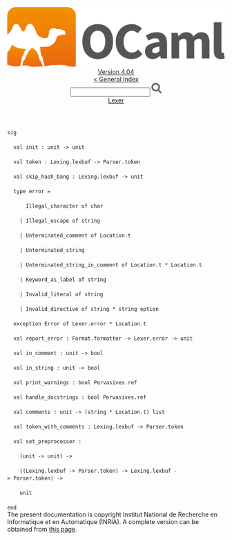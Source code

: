 <!-- ((! set title API !)) ((! set documentation !)) ((! set api !)) ((! set nobreadcrumb !)) -->
<div class="api"><header><nav class="toc brand"><a class="brand" href="https://ocaml.org/"><img src="colour-logo-gray.svg" class="svg" alt="OCaml"></a></nav><nav class="toc"><div class="toc_version"><a href="/docs" id="version-select">Version 4.04</a></div><a href="index.html">&lt; General Index</a><div class="api_search"><input type="text" name="apisearch" id="api_search" oninput="mySearch(false);" onkeypress="this.oninput();" onclick="this.oninput();" onpaste="this.oninput();">
<img src="search_icon.svg" alt="Search" class="svg" onclick="mySearch(false)"></div>
<div id="search_results"></div><div class="toc_title"><a href="Lexer.html">Lexer</a></div><ul></ul></nav></header>
<code class="code"><span class="keyword">sig</span><br>
&nbsp;&nbsp;<span class="keyword">val</span>&nbsp;init&nbsp;:&nbsp;unit&nbsp;<span class="keywordsign">-&gt;</span>&nbsp;unit<br>
&nbsp;&nbsp;<span class="keyword">val</span>&nbsp;token&nbsp;:&nbsp;<span class="constructor">Lexing</span>.lexbuf&nbsp;<span class="keywordsign">-&gt;</span>&nbsp;<span class="constructor">Parser</span>.token<br>
&nbsp;&nbsp;<span class="keyword">val</span>&nbsp;skip_hash_bang&nbsp;:&nbsp;<span class="constructor">Lexing</span>.lexbuf&nbsp;<span class="keywordsign">-&gt;</span>&nbsp;unit<br>
&nbsp;&nbsp;<span class="keyword">type</span>&nbsp;error&nbsp;=<br>
&nbsp;&nbsp;&nbsp;&nbsp;&nbsp;&nbsp;<span class="constructor">Illegal_character</span>&nbsp;<span class="keyword">of</span>&nbsp;char<br>
&nbsp;&nbsp;&nbsp;&nbsp;<span class="keywordsign">|</span>&nbsp;<span class="constructor">Illegal_escape</span>&nbsp;<span class="keyword">of</span>&nbsp;string<br>
&nbsp;&nbsp;&nbsp;&nbsp;<span class="keywordsign">|</span>&nbsp;<span class="constructor">Unterminated_comment</span>&nbsp;<span class="keyword">of</span>&nbsp;<span class="constructor">Location</span>.t<br>
&nbsp;&nbsp;&nbsp;&nbsp;<span class="keywordsign">|</span>&nbsp;<span class="constructor">Unterminated_string</span><br>
&nbsp;&nbsp;&nbsp;&nbsp;<span class="keywordsign">|</span>&nbsp;<span class="constructor">Unterminated_string_in_comment</span>&nbsp;<span class="keyword">of</span>&nbsp;<span class="constructor">Location</span>.t&nbsp;*&nbsp;<span class="constructor">Location</span>.t<br>
&nbsp;&nbsp;&nbsp;&nbsp;<span class="keywordsign">|</span>&nbsp;<span class="constructor">Keyword_as_label</span>&nbsp;<span class="keyword">of</span>&nbsp;string<br>
&nbsp;&nbsp;&nbsp;&nbsp;<span class="keywordsign">|</span>&nbsp;<span class="constructor">Invalid_literal</span>&nbsp;<span class="keyword">of</span>&nbsp;string<br>
&nbsp;&nbsp;&nbsp;&nbsp;<span class="keywordsign">|</span>&nbsp;<span class="constructor">Invalid_directive</span>&nbsp;<span class="keyword">of</span>&nbsp;string&nbsp;*&nbsp;string&nbsp;option<br>
&nbsp;&nbsp;<span class="keyword">exception</span>&nbsp;<span class="constructor">Error</span>&nbsp;<span class="keyword">of</span>&nbsp;<span class="constructor">Lexer</span>.error&nbsp;*&nbsp;<span class="constructor">Location</span>.t<br>
&nbsp;&nbsp;<span class="keyword">val</span>&nbsp;report_error&nbsp;:&nbsp;<span class="constructor">Format</span>.formatter&nbsp;<span class="keywordsign">-&gt;</span>&nbsp;<span class="constructor">Lexer</span>.error&nbsp;<span class="keywordsign">-&gt;</span>&nbsp;unit<br>
&nbsp;&nbsp;<span class="keyword">val</span>&nbsp;in_comment&nbsp;:&nbsp;unit&nbsp;<span class="keywordsign">-&gt;</span>&nbsp;bool<br>
&nbsp;&nbsp;<span class="keyword">val</span>&nbsp;in_string&nbsp;:&nbsp;unit&nbsp;<span class="keywordsign">-&gt;</span>&nbsp;bool<br>
&nbsp;&nbsp;<span class="keyword">val</span>&nbsp;print_warnings&nbsp;:&nbsp;bool&nbsp;<span class="constructor">Pervasives</span>.ref<br>
&nbsp;&nbsp;<span class="keyword">val</span>&nbsp;handle_docstrings&nbsp;:&nbsp;bool&nbsp;<span class="constructor">Pervasives</span>.ref<br>
&nbsp;&nbsp;<span class="keyword">val</span>&nbsp;comments&nbsp;:&nbsp;unit&nbsp;<span class="keywordsign">-&gt;</span>&nbsp;(string&nbsp;*&nbsp;<span class="constructor">Location</span>.t)&nbsp;list<br>
&nbsp;&nbsp;<span class="keyword">val</span>&nbsp;token_with_comments&nbsp;:&nbsp;<span class="constructor">Lexing</span>.lexbuf&nbsp;<span class="keywordsign">-&gt;</span>&nbsp;<span class="constructor">Parser</span>.token<br>
&nbsp;&nbsp;<span class="keyword">val</span>&nbsp;set_preprocessor&nbsp;:<br>
&nbsp;&nbsp;&nbsp;&nbsp;(unit&nbsp;<span class="keywordsign">-&gt;</span>&nbsp;unit)&nbsp;<span class="keywordsign">-&gt;</span><br>
&nbsp;&nbsp;&nbsp;&nbsp;((<span class="constructor">Lexing</span>.lexbuf&nbsp;<span class="keywordsign">-&gt;</span>&nbsp;<span class="constructor">Parser</span>.token)&nbsp;<span class="keywordsign">-&gt;</span>&nbsp;<span class="constructor">Lexing</span>.lexbuf&nbsp;<span class="keywordsign">-&gt;</span>&nbsp;<span class="constructor">Parser</span>.token)&nbsp;<span class="keywordsign">-&gt;</span><br>
&nbsp;&nbsp;&nbsp;&nbsp;unit<br>
<span class="keyword">end</span></code><div class="copyright">The present documentation is copyright Institut National de Recherche en Informatique et en Automatique (INRIA). A complete version can be obtained from <a href="http://caml.inria.fr/pub/docs/manual-ocaml/">this page</a>.</div></div>
